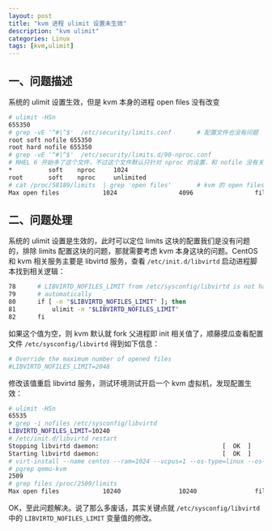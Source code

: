 ```yaml
---
layout: post
title: "kvm 进程 ulimit 设置未生效"
description: "kvm ulimit"
categories: Linux
tags: [kvm,ulimit]
---
```


## 一、问题描述

系统的 ulimit 设置生效，但是 kvm 本身的进程 open files 没有改变

``` bash
# ulimit -HSn
655350
# grep -vE '^#|^$'  /etc/security/limits.conf       # 配置文件也没有问题
root soft nofile 655350
root hard nofile 655350
# grep -vE '^#|^$'  /etc/security/limits.d/90-nproc.conf
# RHEL 6 开始多了这个文件，不过这个文件默认只针对 nproc 的设置，和 nofile 没有关系
*          soft    nproc     1024
root       soft    nproc     unlimited
# cat /proc/58189/limits  | grep 'open files'       # kvm 的 open files 值没有改变
Max open files            1024                 4096                 files
```


## 二、问题处理

系统的 ulimit 设置是生效的，此时可以定位 limits 这块的配置我们是没有问题的，排除 limits 配置这块的问题，那就需要考虑 kvm 本身这块的问题。CentOS 和 kvm 相关服务主要是 libvirtd 服务，查看 `/etc/init.d/libvirtd` 启动进程脚本找到相关逻辑：

``` bash
78      # LIBVIRTD_NOFILES_LIMIT from /etc/sysconfig/libvirtd is not handled
79      # automatically
80      if [ -n "$LIBVIRTD_NOFILES_LIMIT" ]; then
81          ulimit -n "$LIBVIRTD_NOFILES_LIMIT"
82      fi
```

如果这个值为空，则 kvm 默认就 fork 父进程即 init 相关值了，顺藤摸瓜查看配置文件 `/etc/sysconfig/libvirtd` 得到如下信息：

``` bash
# Override the maximum number of opened files
#LIBVIRTD_NOFILES_LIMIT=2048
```

修改该值重启 libvirtd 服务，测试环境测试开启一个 kvm 虚拟机，发现配置生效：

``` bash
# ulimit -HSn
65535
# grep -i nofiles /etc/sysconfig/libvirtd
LIBVIRTD_NOFILES_LIMIT=10240
# /etc/init.d/libvirtd restart
Stopping libvirtd daemon:                                  [  OK  ]
Starting libvirtd daemon:                                  [  OK  ]
# virt-install --name centos --ram=1024 --vcpus=1 --os-type=linux --os-variant=rhel6 --location /mnt/ --network bridge:br0 --disk path=/var/lib/libvirt/images/rhel6.img,size=10 --graphics vnc     # 安装 kvm 虚拟机测试
# pgrep qemu-kvm
2509
# grep files /proc/2509/limits                                              # 配置生效
Max open files            10240                10240                files
```

OK，至此问题解决。说了那么多废话，其实关键点就 `/etc/sysconfig/libvirtd` 中的 `LIBVIRTD_NOFILES_LIMIT` 变量值的修改。
